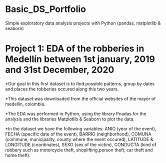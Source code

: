 # Basic_DS_Portfolio
Simple exploratory data analysis projects with Python (pandas, matplotlib &amp; seaborn)

# Project 1: EDA of the robberies in Medellín between 1st january, 2019 and 31st December, 2020
*Our goal in this first dataset is to find possible patterns, group by dates and places the robberies occured along this two years.

*This dataset was downloaded from the official websites of the mayor of medellin, colombia.

*The EDA was performed in Python, using the library Pnadas for the analysis and the libraries Matplotlib & Seaborn to plot the data.

*In the dataset we have the following variables: ANIO (year of the event), FECHA (specific date of the event), BARRIO (neighborhood), COMUNA (commune, municipality, county where the event occured), LATITUDE & LONGITUDE (coordinates), SEXO (sex of the victim), CONDUCTA (kind of robbery such as motorcycle theft, shoplifting,person theft, car theft and home theft). 
